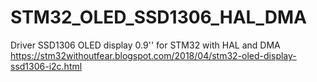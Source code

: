# STM32_OLED_SSD1306_HAL_DMA
Driver SSD1306 OLED display 0.9'' for STM32 with HAL and DMA
https://stm32withoutfear.blogspot.com/2018/04/stm32-oled-display-ssd1306-i2c.html

